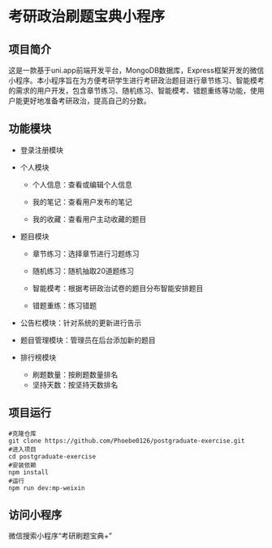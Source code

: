 # 考研政治刷题宝典小程序

## 项目简介
这是一款基于uni.app前端开发平台，MongoDB数据库，Express框架开发的微信小程序。本小程序旨在为方便考研学生进行考研政治题目进行章节练习、智能模考的需求的用户开发，包含章节练习、随机练习、智能模考、错题重练等功能，使用户能更好地准备考研政治，提高自己的分数。

## 功能模块
- 登录注册模块

- 个人模块

  - 个人信息：查看或编辑个人信息

  - 我的笔记：查看用户发布的笔记

  - 我的收藏：查看用户主动收藏的题目

- 题目模块

  - 章节练习：选择章节进行习题练习

  - 随机练习：随机抽取20道题练习
  - 智能模考：根据考研政治试卷的题目分布智能安排题目
  - 错题重练：练习错题

- 公告栏模块：针对系统的更新进行告示

- 题目管理模块：管理员在后台添加新的题目

- 排行榜模块

  - 刷题数量：按刷题数量排名
  - 坚持天数：按坚持天数排名

## 项目运行
```
#克隆仓库
git clone https://github.com/Phoebe0126/postgraduate-exercise.git
#进入项目
cd postgraduate-exercise
#安装依赖
npm install
#运行
npm run dev:mp-weixin
```

## 访问小程序
微信搜索小程序“考研刷题宝典+”
